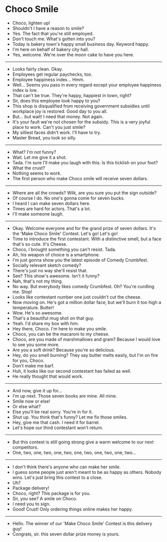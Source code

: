 # Choco Smile

- Choco, lighten up!
- Shouldn't I have a reason to smile?
- Yes. The fact that you're still employed.
- Don't touch me. What's gotten into you?
- Today is bakery town's happy small business day. Keyword happy.
- I'm here on behalf of bakery city hall.
- Yes, welcome. We're over the moon cake to have you here.
* * *
- Looks fairly clean. Okay.
- Employees get regular paychecks, too.
- Employee happiness index... Hmm.
- Well... Seems you pass in every regard except your employee happiness index is low.
- That can't be true. They're happy, happiest in town, right?
- Sir, does this employee look happy to you?
- This shop is disqualified from receiving government subsidies until workplace joy is restored. Good day to you all.
- But... but wait! I need that money. Not again.
- It's your fault we're not chosen for the subsidy. This is a very joyful place to work. Can't you just smile?
- My silliest faces didn't work. I'll have to try.
- Master Bread, you look so silly.
* * *
- What? I'm not funny?
- Wait. Let me give it a shot.
- Tada. I'm sure I'll make you laugh with this. Is this ticklish on your foot?
- What the crust?
- Nothing seems to work.
- The first person who make Choco smile will receive seven dollars.
* * *
- Where are all the crowds? Wilk, are you sure you put the sign outside?
- Of course I do. No one's gonna come for seven bucks.
- I heard I can make seven dollars here.
- Times are hard for actors. That's a lot.
- I'll make someone laugh.
* * *
- Okay. Welcome everyone and for the grand prize of seven dollars. It's the 'Make Choco Smile' Contest. Let's go! Let's go!
- Time to introduce the first contestant. With a distinctive smell, but a face that's so cute. It's Cheese.
- Choco, I brought something you can't resist. Tada.
- Ah, his weapon of choice is a smartphone.
- I'm just gonna show you the latest episode of Comedy Crumbfest.
- Socially relevant sketch comedy?
- There's just no way she'll resist that.
- See? This show's awesome. Isn't it funny?
- Nah, that's not my thing.
- No way. But everybody likes comedy Crumbfest. Oh? You're curdling me. Stop!
- Looks like contestant number one just couldn't cut the cheese.
- Now moving on. He's got a million dollar face, but we'll burn it too high a temperature. Butter!
- Wow. He's so awesome.
- That's a beautiful mug shot on that guy.
- Yeah. I'd share my box with him.
- Hey there, Choco. I'm here to make you smile.
- Choco, you can be the macaroni to my cheese.
- Choco, are you made of marshmallows and gram? Because I would love to see you some more.
- Are you a soft drink? Because you're so delicious.
- Hey, do you smell burning? They say butter melts easily, but I'm on fire for you, Choco.
- Don't make me barf.
- Huh, it looks like our second contestant has failed as well.
- He really thought that would work.
* * *
- And now, give it up for...
- I'm up next. Those seven books are mine. All mine.
- Smile now or else!
- Or else what?
- Else you'll be real sorry. You're in for it.
- Shut up. You think that's funny? Let me fix those smiles.
- Hey, give me that cash. I need it for barrel.
- Let's hope our third contestant won't return.
* * *
- But this contest is still going strong give a warm welcome to our next competitors.
- One, two, one, two, one, two, one, two, one, two, one, two...
* * *
- I don't think there's anyone who can make her smile.
- I guess some people just aren't meant to be as happy as others. Nobody wins. Let's just bring this contest to a close.
- Uh?
- Package delivery!
- Choco, right? This package is for you.
- Sir, you see? A smile on Choco.
- I need you to sign.
- Good! Crust! Only ordering things online makes her happy.
* * *
- Hello. The winner of our 'Make Choco Smile' Contest is this delivery guy!
- Congrats, sir. this seven dollar prize money is yours.
